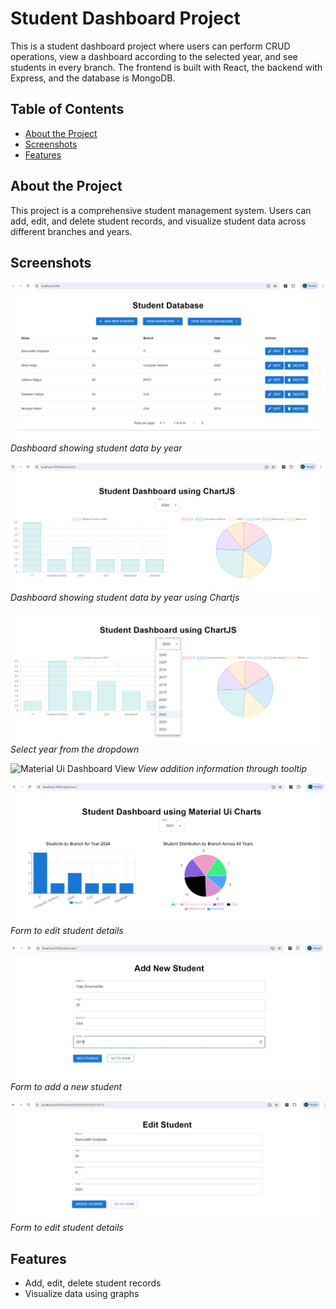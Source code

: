 # Student Dashboard Project

This is a student dashboard project where users can perform CRUD operations, view a dashboard according to the selected year, and see students in every branch. The frontend is built with React, the backend with Express, and the database is MongoDB.

## Table of Contents

- [About the Project](#about-the-project)
- [Screenshots](#screenshots)
- [Features](#features)


## About the Project

This project is a comprehensive student management system. Users can add, edit, and delete student records, and visualize student data across different branches and years.

## Screenshots

![Home View](assets/screenshot1.JPG)
_Dashboard showing student data by year_

![Dashboard View](assets/ChartjsDashboard.PNG)
_Dashboard showing student data by year using Chartjs_

![Material Ui Dashboard View](assets/SelectYear.PNG)
_Select year from the dropdown_

![Material Ui Dashboard View](assets/TooltipCharts.PNG)
_View addition information through tooltip_

![Material Ui Dashboard View](assets/MaterialUiDAshboard.PNG)
_Form to edit student details_

![Add Student](assets/AddStudent.JPG)
_Form to add a new student_

![Edit Student](assets/EditStudent.PNG)
_Form to edit student details_

## Features

- Add, edit, delete student records
- Visualize data using graphs
